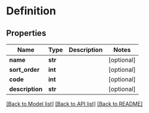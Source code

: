 # Definition

## Properties
Name | Type | Description | Notes
------------ | ------------- | ------------- | -------------
**name** | **str** |  | [optional] 
**sort_order** | **int** |  | [optional] 
**code** | **int** |  | [optional] 
**description** | **str** |  | [optional] 

[[Back to Model list]](../README.md#documentation-for-models) [[Back to API list]](../README.md#documentation-for-api-endpoints) [[Back to README]](../README.md)


